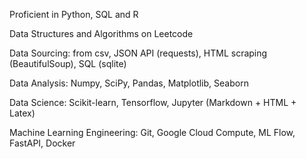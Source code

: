 Proficient in Python, SQL and R

Data Structures and Algorithms on Leetcode

Data Sourcing: from csv, JSON API (requests), HTML scraping (BeautifulSoup), SQL (sqlite)

Data Analysis: Numpy, SciPy, Pandas, Matplotlib, Seaborn

Data Science: Scikit-learn, Tensorflow, Jupyter (Markdown + HTML + Latex)

Machine Learning Engineering: Git, Google Cloud Compute, ML Flow, FastAPI, Docker
